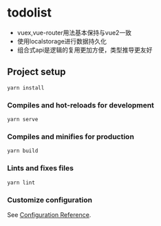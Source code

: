 # todolist

* vuex,vue-router用法基本保持与vue2一致
* 使用localstorage进行数据持久化
* 组合式api是逻辑的复用更加方便，类型推导更友好

## Project setup
```
yarn install
```

### Compiles and hot-reloads for development
```
yarn serve
```

### Compiles and minifies for production
```
yarn build
```

### Lints and fixes files
```
yarn lint
```

### Customize configuration
See [Configuration Reference](https://cli.vuejs.org/config/).
